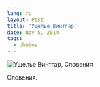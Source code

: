 ```yaml
---
lang: ru
layout: Post
title: 'Ущелье Винтгар'
date: Nov 5, 2014
tags:
  - photos
---
```


![Ущелье Винтгар, Словения](photo://2014-10-16_3986_Artem_Sapegin)

Словения.
